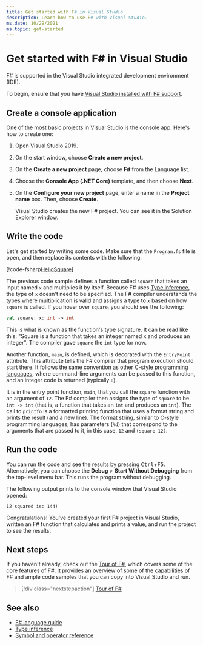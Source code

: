 ```yaml
---
title: Get started with F# in Visual Studio
description: Learn how to use F# with Visual Studio.
ms.date: 10/29/2021
ms.topic: get-started
---
```

# Get started with F# in Visual Studio

F# is supported in the Visual Studio integrated development environment (IDE).

To begin, ensure that you have [Visual Studio installed with F# support](install-fsharp.md#install-f-with-visual-studio).

## Create a console application

One of the most basic projects in Visual Studio is the console app. Here's how to create one:

1. Open Visual Studio 2019.

2. On the start window, choose **Create a new project**.

3. On the **Create a new project** page, choose **F#** from the Language list.

4. Choose the **Console App (.NET Core)** template, and then choose **Next**.

5. On the **Configure your new project** page, enter a name in the **Project name** box. Then, choose **Create**.

   Visual Studio creates the new F# project. You can see it in the Solution Explorer window.

## Write the code

Let's get started by writing some code. Make sure that the `Program.fs` file is open, and then replace its contents with the following:

[!code-fsharp[HelloSquare](~/samples/snippets/fsharp/getting-started/hello-square.fs)]

The previous code sample defines a function called `square` that takes an input named `x` and multiplies it by itself. Because F# uses [Type inference](../language-reference/type-inference.md), the type of `x` doesn't need to be specified. The F# compiler understands the types where multiplication is valid and assigns a type to `x` based on how `square` is called. If you hover over `square`, you should see the following:

```fsharp
val square: x: int -> int
```

This is what is known as the function's type signature. It can be read like this: "Square is a function that takes an integer named x and produces an integer". The compiler gave `square` the `int` type for now.

Another function, `main`, is defined, which is decorated with the `EntryPoint` attribute. This attribute tells the F# compiler that program execution should start there. It follows the same convention as other [C-style programming languages](https://en.wikipedia.org/wiki/Entry_point#C_and_C.2B.2B), where command-line arguments can be passed to this function, and an integer code is returned (typically `0`).

It is in the entry point function, `main`, that you call the `square` function with an argument of `12`. The F# compiler then assigns the type of `square` to be `int -> int` (that is, a function that takes an `int` and produces an `int`). The call to `printfn` is a formatted printing function that uses a format string and prints the result (and a new line). The format string, similar to C-style programming languages, has parameters (`%d`) that correspond to the arguments that are passed to it, in this case, `12` and `(square 12)`.

## Run the code

You can run the code and see the results by pressing <kbd>Ctrl</kbd>+<kbd>F5</kbd>. Alternatively, you can choose the **Debug** > **Start Without Debugging** from the top-level menu bar. This runs the program without debugging.

The following output prints to the console window that Visual Studio opened:

```console
12 squared is: 144!
```

Congratulations! You've created your first F# project in Visual Studio, written an F# function that calculates and prints a value, and run the project to see the results.

## Next steps

If you haven't already, check out the [Tour of F#](../tour.md), which covers some of the core features of F#. It provides an overview of some of the capabilities of F# and ample code samples that you can copy into Visual Studio and run.

> [!div class="nextstepaction"]
> [Tour of F#](../tour.md)

## See also

- [F# language guide](../language-reference/index.md)
- [Type inference](../language-reference/type-inference.md)
- [Symbol and operator reference](../language-reference/symbol-and-operator-reference/index.md)
